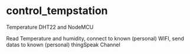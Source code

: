 # control_tempstation
Temperature DHT22 and NodeMCU

Read Temperature and humidity, connect to known (personal) WIFI, send datas to known (personal) thingSpeak Channel
